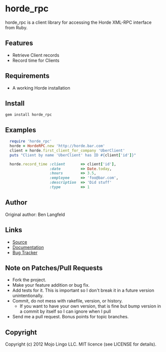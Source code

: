horde_rpc
===========

horde_rpc is a client library for accessing the Horde XML-RPC interface from Ruby.

Features
--------

* Retrieve Client records
* Record time for Clients

Requirements
------------

* A working Horde installation

Install
-------

    gem install horde_rpc

Examples
--------

```ruby
  require 'horde_rpc'
  horde = HordeRPC.new 'http://horde.bar.com'
  client = horde.first_client_for_company 'UberClient'
  puts "Client by name 'UberClient' has ID #{client['id']}"

  horde.record_time :client       => client['id'],
                    :date         => Date.today,
                    :hours        => 3.5,
                    :employee     => 'foo@bar.com',
                    :description  => 'Did stuff'
                    :type         => 1
```

Author
------

Original author: Ben Langfeld

Links
-----
* [Source](https://github.com/mojolingo/horde_rpc)
* [Documentation](http://rdoc.info/github/mojolingo/horde_rpc/master/frames)
* [Bug Tracker](https://github.com/mojolingo/horde_rpc/issues)

Note on Patches/Pull Requests
-----------------------------

* Fork the project.
* Make your feature addition or bug fix.
* Add tests for it. This is important so I don't break it in a future version unintentionally.
* Commit, do not mess with rakefile, version, or history.
  * If you want to have your own version, that is fine but bump version in a commit by itself so I can ignore when I pull
* Send me a pull request. Bonus points for topic branches.

Copyright
---------

Copyright (c) 2012 Mojo Lingo LLC. MIT licence (see LICENSE for details).
